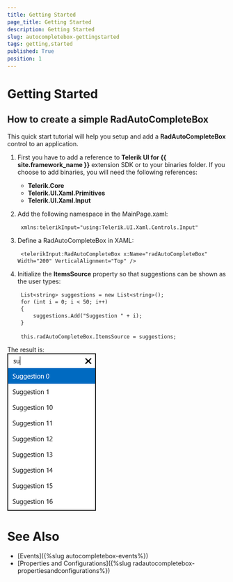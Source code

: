 ```yaml
---
title: Getting Started
page_title: Getting Started
description: Getting Started
slug: autocompletebox-gettingstarted
tags: getting,started
published: True
position: 1
---
```


# Getting Started

## How to create a simple RadAutoCompleteBox

This quick start tutorial will help you setup and add a **RadAutoCompleteBox** control to an application.
        
1. First you have to add a reference to **Telerik UI for {{ site.framework_name }}** extension SDK or to your binaries folder. If you choose to add binaries, you will need the following references:

	* **Telerik.Core**
	* **Telerik.UI.Xaml.Primitives**
	* **Telerik.UI.Xaml.Input**

1. Add the following namespace in the MainPage.xaml:

		xmlns:telerikInput="using:Telerik.UI.Xaml.Controls.Input"

1. Define a RadAutoCompleteBox in XAML:

		<telerikInput:RadAutoCompleteBox x:Name="radAutoCompleteBox" Width="200" VerticalAlignment="Top" />

1. Initialize the **ItemsSource** property so that suggestions can be shown as the user types:

		List<string> suggestions = new List<string>();
		for (int i = 0; i < 50; i++)
		{
			suggestions.Add("Suggestion " + i);
		}
	
		this.radAutoCompleteBox.ItemsSource = suggestions;

The result is:  
![Auto Complete Box-Getting Started](images/AutoCompleteBox-GettingStarted.png)

# See Also

 * [Events]({%slug autocompletebox-events%})
 * [Properties and Configurations]({%slug radautocompletebox-propertiesandconfigurations%})
